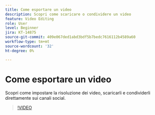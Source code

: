 ```yaml
---
title: Come esportare un video
description: Scopri come scaricare o condividere un video
feature: Video Editing
role: User
level: Beginner
jira: KT-14875
source-git-commit: 409e067ded1abd3bdf5b7bedc7616112b4589a60
workflow-type: tm+mt
source-wordcount: '32'
ht-degree: 0%

---
```


# Come esportare un video

Scopri come impostare la risoluzione dei video, scaricarli e condividerli direttamente sui canali social.

>[!VIDEO](https://video.tv.adobe.com/v/3427093?quality=12&learn=on&hidetitle=true)
